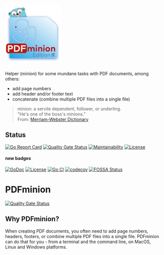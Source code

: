 # ![PDFminion](PDFminion-logo.png)


Helper (_minion_) for some mundane tasks with PDF documents, among others:

* add page numbers
* add header and/or footer text
* concatenate (combine multiple PDF files into a single file)


>  minion: a servile dependent, follower, or underling.<br> 
> "He's one of the boss's minions."<br>
> From: [Merriam-Webster Dictionary](https://www.merriam-webster.com/dictionary/minion)

## Status

[![Go Report Card](https://goreportcard.com/badge/github.com/gernotstarke/pdfminion)](https://goreportcard.com/report/github.com/gernotstarke/pdfminion)
[![Quality Gate Status](https://sonarcloud.io/api/project_badges/measure?project=gernotstarke_PDFminion&metric=alert_status)](https://sonarcloud.io/dashboard?id=gernotstarke_PDFminion)
[![Maintainability](https://api.codeclimate.com/v1/badges/c481ef8142826f71ff65/maintainability)](https://codeclimate.com/github/gernotstarke/PDFminion/maintainability)
[![License](https://img.shields.io/badge/License-Apache%202.0-blue.svg)](https://opensource.org/licenses/Apache-2.0)

#### new badges

[![GoDoc](https://godoc.org/github.com/gernotstarke/PDFminion?status.svg)](https://godoc.org/github.com/gernotstarke/PDFminion)
[![License](https://img.shields.io/github/license/gernotstarke/PDFminion.svg)](https://github.com/gernotstarke/PDFminion/blob/main/LICENSE)
[![Go CI](https://github.com/gernotstarke/PDFminion/workflows/Go%20CI/badge.svg)](https://github.com/gernotstarke/PDFminion/actions)
[![codecov](https://codecov.io/gh/gernotstarke/PDFminion/branch/main/graph/badge.svg)](https://codecov.io/gh/gernotstarke/PDFminion)
[![FOSSA Status](https://app.fossa.com/api/projects/git%2Bgithub.com%2Fgernotstarke%2FPDFminion.svg?type=shield)](https://app.fossa.com/projects/git%2Bgithub.com%2Fgernotstarke%2FPDFminion)

# PDFminion

[![Quality Gate Status](https://sonarcloud.io/api/project_badges/measure?project=gernotstarke_PDFminion&metric=alert_status)](https://sonarcloud.io/dashboard?id=gernotstarke_PDFminion)

## Why PDFminion?

When creating PDF documents, you often need to add page numbers, headers, footers, or combine multiple PDF files into a single file.
PDFminion can do that for you - from a terminal and the command line, on MacOS, Linux and Windows platforms.
